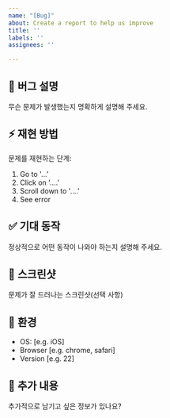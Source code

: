```yaml
---
name: "[Bug]"
about: Create a report to help us improve
title: ''
labels: ''
assignees: ''

---
```


## 🐛 버그 설명
무슨 문제가 발생했는지 명확하게 설명해 주세요.

## ⚡ 재현 방법
문제를 재현하는 단계:
1. Go to '...'
2. Click on '....'
3. Scroll down to '....'
4. See error

## ✅ 기대 동작
정상적으로 어떤 동작이 나와야 하는지 설명해 주세요.

## 📸 스크린샷
문제가 잘 드러나는 스크린샷(선택 사항)

## 📱 환경
- OS: [e.g. iOS]
- Browser [e.g. chrome, safari]
- Version [e.g. 22]

## 📝 추가 내용
추가적으로 남기고 싶은 정보가 있나요?
